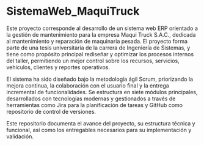 # SistemaWeb_MaquiTruck
Este proyecto corresponde al desarrollo de un sistema web ERP orientado a la gestión de mantenimiento para la empresa Maqui Truck S.A.C., dedicada al mantenimiento y reparación de maquinaria pesada. El proyecto forma parte de una tesis universitaria de la carrera de Ingeniería de Sistemas, y tiene como propósito principal rediseñar y optimizar los procesos internos del taller, permitiendo un mejor control sobre los recursos, servicios, vehículos, clientes y reportes operativos.

El sistema ha sido diseñado bajo la metodología ágil Scrum, priorizando la mejora continua, la colaboración con el usuario final y la entrega incremental de funcionalidades. Se estructura en siete módulos principales, desarrollados con tecnologías modernas y gestionados a través de herramientas como Jira para la planificación de tareas y GitHub como repositorio de control de versiones.

Este repositorio documenta el avance del proyecto, su estructura técnica y funcional, así como los entregables necesarios para su implementación y validación.

